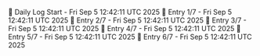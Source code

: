 📅 Daily Log Start - Fri Sep  5 12:42:11 UTC 2025
📌 Entry 1/7 - Fri Sep  5 12:42:11 UTC 2025
📌 Entry 2/7 - Fri Sep  5 12:42:11 UTC 2025
📌 Entry 3/7 - Fri Sep  5 12:42:11 UTC 2025
📌 Entry 4/7 - Fri Sep  5 12:42:11 UTC 2025
📌 Entry 5/7 - Fri Sep  5 12:42:11 UTC 2025
📌 Entry 6/7 - Fri Sep  5 12:42:11 UTC 2025
